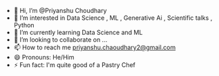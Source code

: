 - 👋 Hi, I’m @Priyanshu Choudhary
- 👀 I’m interested in Data Science , ML , Generative Ai , Scientific talks , Python
- 🌱 I’m currently learning Data Science and ML
- 💞️ I’m looking to collaborate on ...
- 📫 How to reach me priyanshu.chaoudhary2@gmail.com
- 😄 Pronouns: He/Him 
- ⚡ Fun fact: I'm quite good of a Pastry Chef

<!---
Priyanshu22111012/Priyanshu22111012 is a ✨ special ✨ repository because its `README.md` (this file) appears on your GitHub profile.
You can click the Preview link to take a look at your changes.
--->
